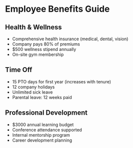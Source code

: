 # Employee Benefits Guide

## Health & Wellness
- Comprehensive health insurance (medical, dental, vision)
- Company pays 80% of premiums
- $500 wellness stipend annually
- On-site gym membership

## Time Off
- 15 PTO days for first year (increases with tenure)
- 12 company holidays
- Unlimited sick leave
- Parental leave: 12 weeks paid

## Professional Development  
- $3000 annual learning budget
- Conference attendance supported
- Internal mentorship program
- Career development planning